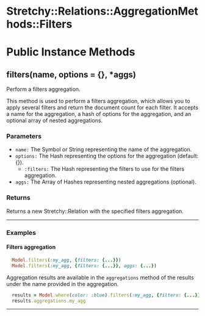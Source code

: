 # Stretchy::Relations::AggregationMethods::Filters [](#module-Stretchy::Relations::AggregationMethods::Filters) [](#top)

    

# Public Instance Methods

      
## filters(name, options = {}, *aggs) [](#method-i-filters)
         
Perform a filters aggregation.

This method is used to perform a filters aggregation, which allows you to apply several filters and return the document count for each filter. It accepts a name for the aggregation, a hash of options for the aggregation, and an optional array of nested aggregations.

### Parameters

- `name:` The Symbol or String representing the name of the aggregation.
- `options:` The Hash representing the options for the aggregation (default: {}).
    - `:filters:` The Hash representing the filters to use for the filters aggregation.
- `aggs:` The Array of Hashes representing nested aggregations (optional).

### Returns
Returns a new Stretchy::Relation with the specified filters aggregation.

---

### Examples

#### Filters aggregation

```ruby
  Model.filters(:my_agg, {filters: {...}})
  Model.filters(:my_agg, {filters: {...}}, aggs: {...})
```

Aggregation results are available in the `aggregations` method of the results under the name provided in the aggregation.

```ruby
  results = Model.where(color: :blue).filters(:my_agg, {filters: {...}})
  results.aggregations.my_agg
```  
        
---


